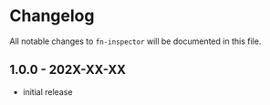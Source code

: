 # Changelog

All notable changes to `fn-inspector` will be documented in this file.

## 1.0.0 - 202X-XX-XX

- initial release
